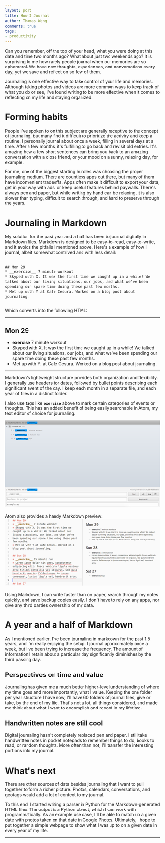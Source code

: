 ```yaml
---
layout: post
title: How I Journal
author: Thomas Weng
comments: true
tags:
- productivity
---
```


Can you remember, off the top of your head, what you were doing at this date and time two months ago? What about just two weekends ago? It is surprising to me how rarely people journal when our memories are so ephemeral. We have new thoughts, experiences, and conversations every day, yet we save and reflect on so few of them.

Journaling is one effective way to take control of your life and memories. Although taking photos and videos are more common ways to keep track of what you do or see, I've found writing to be more effective when it comes to reflecting on my life and staying organized.

# Forming habits

People I've spoken to on this subject are generally receptive to the concept of journaling, but many find it difficult to prioritize the activity and keep a routine. I personally journal about once a week, filling in several days at a time. After a few months, it's fulfilling to go back and revisit old entries. It's amazing how a few short sentences can bring you back to an amazing conversation with a close friend, or your mood on a sunny, relaxing day, for example.

For me, one of the biggest starting hurdles was choosing the proper journaling medium. There are countless apps out there, but many of them have inconvenient tradeoffs. Apps often make it difficult to export your data, get in your way with ads, or keep useful features behind paywalls. There's always pen and paper, but while writing by hand can be relaxing, it is also slower than typing, difficult to search through, and hard to preserve through the years.  

# Journaling in Markdown

My solution for the past year and a half has been to journal digitally in Markdown files. Markdown is designed to be easy-to-read, easy-to-write, and it avoids the pitfalls I mentioned above. Here's a example of how I journal, albeit somewhat contrived and with less detail:

<pre class="highlight">
<code>
## Mon 29
* __exercise__ 7 minute workout
* Skyped with X. It was the first time we caught up in a while! We talked about our living situations, our jobs, and what we've been spending our spare time doing these past few months.
* Met up with Y at Cafe Cesura. Worked on a blog post about journaling.
</code>
</pre>
Which converts into the following HTML:

---
## Mon 29
* __exercise__ 7 minute workout
* Skyped with X. It was the first time we caught up in a while! We talked about our living situations, our jobs, and what we've been spending our spare time doing these past few months.
* Met up with Y. at Cafe Cesura. Worked on a blog post about journaling.

---

Markdown's lightweight structure provides both organization and flexibility. I generally use headers for dates, followed by bullet points describing each significant event of the day. I keep each month in a separate file, and each year of files in a distinct folder.

I also use tags like <code class="text">__exercise__</code> above to mark certain categories of events or thoughts. This has an added benefit of being easily searchable in Atom, my text editor of choice for journaling.

<div class="cntr">
  <img src="../images/4/search.png" />
</div>
<br/>
Atom also provides a handy Markdown preview:
<br>
<div class="cntr">
  <img src="../images/4/preview.png" />
</div>
<br>
Using Markdown, I can write faster than on paper, search through my notes quickly, and save backup copies easily. I don't have to rely on any apps, nor give any third parties ownership of my data.

# A year and a half of Markdown
As I mentioned earlier, I've been journaling in markdown for the past 1.5 years, and I'm really enjoying the setup. I journal approximately once a week, but I've been trying to increase the frequency. The amount of information I retain about a particular day significantly diminishes by the third passing day.

## Perspectives on time and value

Journaling has given me a much better higher-level understanding of where my time goes and more importantly, what I value. Keeping the one folder per year structure I have now, I'll have 60 folders of journal files, give or take, by the end of my life. That's not a lot, all things considered, and made me think about what I want to accomplish and record in my lifetime.

## Handwritten notes are still cool 

Digital journaling hasn't completely replaced pen and paper. I still take handwritten notes in pocket notepads to remember things to do, books to read, or random thoughts. More often than not, I'll transfer the interesting portions into my journal.

# What's next
There are other sources of data besides journaling that I want to pull together to form a richer picture. Photos, calendars, conversations, and geotags would add a lot of context to my journal.

To this end, I started writing a parser in Python for the Markdown-generated HTML files. The output is a Python object, which I can work with programmatically. As an example use case, I'll be able to match up a given date with photos taken on that date in Google Photos. Ultimately, I hope to put together a simple webpage to show what I was up to on a given date in every year of my life.
<br>
<hr>
